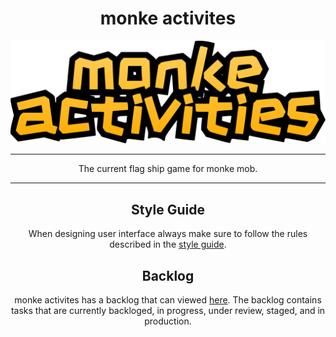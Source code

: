 <div align="center">

# monke activites

![monke-activities-logo](./assets/monkeActivitiesText.png)

<hr>

The current flag ship game for monke mob.

<hr>

## Style Guide

When designing user interface always make sure to follow the rules described in the [style guide](https://github.com/monke-mob/monke-activities/tree/master/styling).

## Backlog

monke activites has a backlog that can viewed [here](https://github.com/orgs/monke-mob/projects/5/views/1). The backlog contains tasks that are currently backloged, in progress, under review, staged, and in production.

</div>
